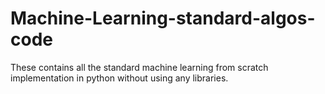 # Machine-Learning-standard-algos-code
These contains all the standard machine learning from scratch implementation in python without using any libraries.
